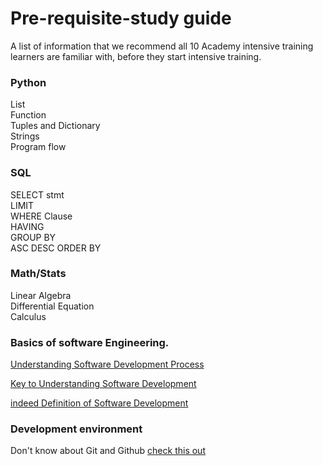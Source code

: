 # Pre-requisite-study guide
A list of information that we recommend all 10 Academy intensive training learners are familiar with, before they start intensive training.

### Python
List<br>
Function<br>
Tuples and Dictionary <br>
Strings <br>
Program flow

### SQL
SELECT stmt <br>
LIMIT <br>
WHERE Clause <br>
HAVING <br>
GROUP BY <br>
ASC DESC ORDER BY


### Math/Stats
Linear Algebra <br>
Differential Equation <br>
Calculus <br>

### Basics of software Engineering.

[Understanding Software Development Process](https://www.browserstack.com/guide/learn-software-development-process)

[Key to Understanding Software Development](https://www.youtube.com/watch?v=XX9A6zFHXDA)

[indeed Definition of Software Development](https://www.indeed.com/career-advice/career-development/what-is-software-development)

### Development environment

Don't know about Git and Github <a href="https://towardsdatascience.com/getting-started-with-git-and-github-6fcd0f2d4ac6" target='_blank'>check this out</a>

